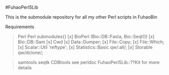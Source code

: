 #FuhaoPerl5Lib

This is the submodule repository for all my other Perl scripts in FuhaoBin


Requirements

> Perl
> Perl submodules{}
> [x]  BioPerl (Bio::DB::Fasta, Bio::SeqIO)
> [x]  Bio::DB::Sam
> [x]  Cwd
> [x]  Data::Dumper;
> [x]  File::Copy;
> [x]  File::Which;
> [x]  Scalar::Util 'reftype';
> [x]  Statistics::Basic qw/:all/;
> [x]  Storable qw/dclone/;

> samtools
> seqtk
> CDBtools
>   see perldoc FuhaoPerl5Lib::??Kit for more details

